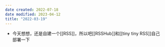 ```yaml
---
date created: 2022-07-18
date modified: 2023-04-12
title: "2022-03-19"
---
```


- 今天想想，还是自建一个[[RSS]]，所以吧[[RSSHub]]和[[tiny tiny RSS]]自己部署一下
